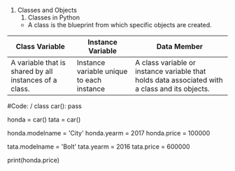 1. Classes and Objects
   1. Classes in Python
     * A class is the blueprint from which specific objects are created.
     
| Class Variable | Instance Variable | Data Member |
| ----- | ----- | ----- |
| A variable that is shared by all instances of a class. | Instance variable unique to each instance | A class variable or instance variable that holds data associated with a class and its objects. |

#Code: /
class car():
    pass

honda = car()
tata = car()

honda.modelname = 'City'
honda.yearm = 2017
honda.price = 100000

tata.modelname = 'Bolt'
tata.yearm = 2016
tata.price = 600000

print(honda.price)
